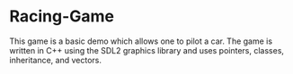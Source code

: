 # Racing-Game

This game is a basic demo which allows one to pilot a car.
The game is written in C++ using the SDL2 graphics library and uses pointers, classes, inheritance, and vectors.
